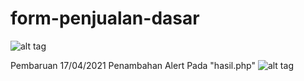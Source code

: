 # form-penjualan-dasar

![alt tag](https://user-images.githubusercontent.com/46950267/115050950-7c5caa80-9f06-11eb-8e82-ad17252d1427.jpg)

Pembaruan 17/04/2021
Penambahan Alert Pada "hasil.php"
![alt tag](https://user-images.githubusercontent.com/46950267/115115199-40385100-9fbd-11eb-9511-241f0c0be124.png)
